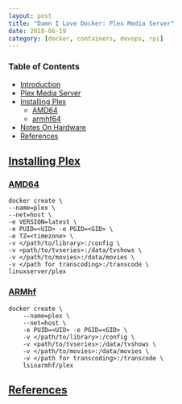```yaml
---
layout: post
title: "Damn I Love Docker: Plex Media Server"
date: 2018-06-19
category: [docker, containers, devops, rpi]
---
```

### <a name="toc"></a> Table of Contents
* [Introduction](#intro)
* [Plex Media Server](#plex)
* [Installing Plex](#install)
  * [AMD64](#amd)
  * [armhf64](#armhf)
* [Notes On Hardware](#notes)
* [References](#references)

## <a name="install"></a> [Installing Plex](#toc)

### <a name="amd"></a> [AMD64](#toc)
```
docker create \
--name=plex \
--net=host \
-e VERSION=latest \
-e PUID=<UID> -e PGID=<GID> \
-e TZ=<timezone> \
-v </path/to/library>:/config \
-v <path/to/tvseries>:/data/tvshows \
-v </path/to/movies>:/data/movies \
-v </path for transcoding>:/transcode \
linuxserver/plex
```

### <a name="armhf"></a> [ARMhf](#toc)
```
docker create \
	--name=plex \
	--net=host \
	-e PUID=<UID> -e PGID=<GID> \
	-v </path/to/library>:/config \
	-v <path/to/tvseries>:/data/tvshows \
	-v </path/to/movies>:/data/movies \
	-v </path for transcoding>:/transcode \
	lsioarmhf/plex
```

## <a name="references"></a> [References](#toc)
[^fn1]: [Dockerized Plex AMD64](https://github.com/linuxserver/docker-plex)
[^fn2]: [Dockerized Plex ARMhf](https://github.com/linuxserver/docker-plex-armhf)
